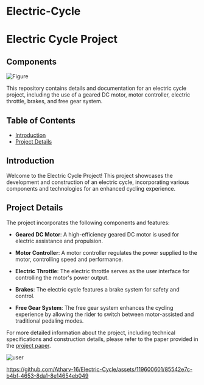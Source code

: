 # Electric-Cycle
# Electric Cycle Project

## Components
![Figure](https://github.com/Atharv-16/Electric-Cycle/assets/119600601/a136846f-a421-4bc9-9f07-db483b721893)


This repository contains details and documentation for an electric cycle project, including the use of a geared DC motor, motor controller, electric throttle, brakes, and free gear system.

## Table of Contents

- [Introduction](#introduction)
- [Project Details](#project-details)

## Introduction

Welcome to the Electric Cycle Project! This project showcases the development and construction of an electric cycle, incorporating various components and technologies for an enhanced cycling experience.

## Project Details

The project incorporates the following components and features:

- **Geared DC Motor**: A high-efficiency geared DC motor is used for electric assistance and propulsion.

- **Motor Controller**: A motor controller regulates the power supplied to the motor, controlling speed and performance.

- **Electric Throttle**: The electric throttle serves as the user interface for controlling the motor's power output.

- **Brakes**: The electric cycle features a brake system for safety and control.

- **Free Gear System**: The free gear system enhances the cycling experience by allowing the rider to switch between motor-assisted and traditional pedaling modes.

For more detailed information about the project, including technical specifications and construction details, please refer to the paper provided in the [project paper](paper.pdf).


![user](test_run.gif)



https://github.com/Atharv-16/Electric-Cycle/assets/119600601/85542e7c-b4bf-4653-8da1-8e14654eb049

